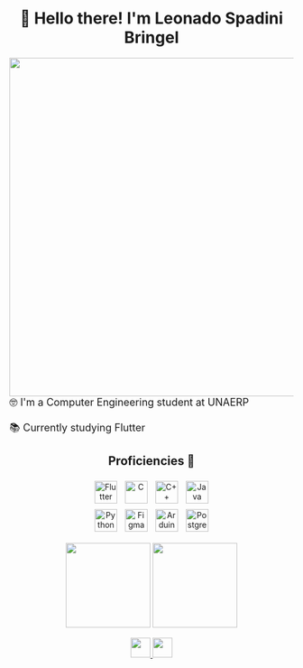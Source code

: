 <h1 align="center">👋 Hello there! I'm Leonado Spadini Bringel</h1>

<div class="right_side_block" align="right">
  <img src="https://user-images.githubusercontent.com/74038190/225813708-98b745f2-7d22-48cf-9150-083f1b00d6c9.gif" width="600px" align="right">
</div>

<div class="left_side_block" align="left">
  <p style="font-size: 18px">
    🤓 I'm a Computer Engineering student at UNAERP
    </br></br>
    📚 Currently studying Flutter
  </p>

  <h2 align="center">Proficiencies 🚀</h2>
  <div class="proficiencies_block_1" align="center">
    <img title="Flutter" height="40px" style="padding:5px" src="https://cdn.jsdelivr.net/gh/devicons/devicon/icons/flutter/flutter-original.svg"/>
    <img title="C" height="40px" style="padding:5px" src="https://cdn.jsdelivr.net/gh/devicons/devicon/icons/c/c-original.svg">
    <img title="C++" height="40px" style="padding:5px" src="https://cdn.jsdelivr.net/gh/devicons/devicon/icons/cplusplus/cplusplus-original.svg">
    <img title="Java" height="40px" style="padding:5px" src="https://cdn.jsdelivr.net/gh/devicons/devicon/icons/java/java-original.svg">
  </div>
  <div class="proficiencies_block_2" align="center">
    <img title="Python" height="40px" style="padding:5px" src="https://cdn.jsdelivr.net/gh/devicons/devicon/icons/python/python-original.svg">
    <img title="Figma" height="40px" style="padding:5px" src="https://cdn.jsdelivr.net/gh/devicons/devicon/icons/figma/figma-original.svg">
    <img title="Arduino" height="40px" style="padding:5px" src="https://cdn.jsdelivr.net/gh/devicons/devicon/icons/arduino/arduino-original.svg">
    <img title="Postgresql" height="40px" style="padding:5px" src="https://cdn.jsdelivr.net/gh/devicons/devicon/icons/postgresql/postgresql-original.svg">
  </div>
</div>

<div style="display: inline_block" align="center">
  <img height="150px" style="padding-top:15px" src="https://github-readme-stats.vercel.app/api?username=LeonardoBringel&hide_rank=true&hide=issues,contribs&count_private=true&show_icons=true&theme=dark&hide_title=true"/>
  <img height="150px" style="padding-top:15px" src="https://github-readme-stats.vercel.app/api/top-langs/?username=LeonardoBringel&langs_count=4&layout=compact&theme=dark"/>
</div>

<div class="reach_me_block" style="padding-top:15px" align="center">
  <a href="mailto:leo.sbringel@gmail.com">
    <img src="https://img.shields.io/badge/Gmail-D14836?style=for-the-badge&logo=gmail&logoColor=white" height="35px">
  </a>
  <a href="https://www.linkedin.com/in/leonardo-bringel-33a710283/">
    <img src="https://img.shields.io/badge/-LinkedIn-%230077B5?style=for-the-badge&logo=linkedin&logoColor=white" height="35px">
  </a>
</div>
